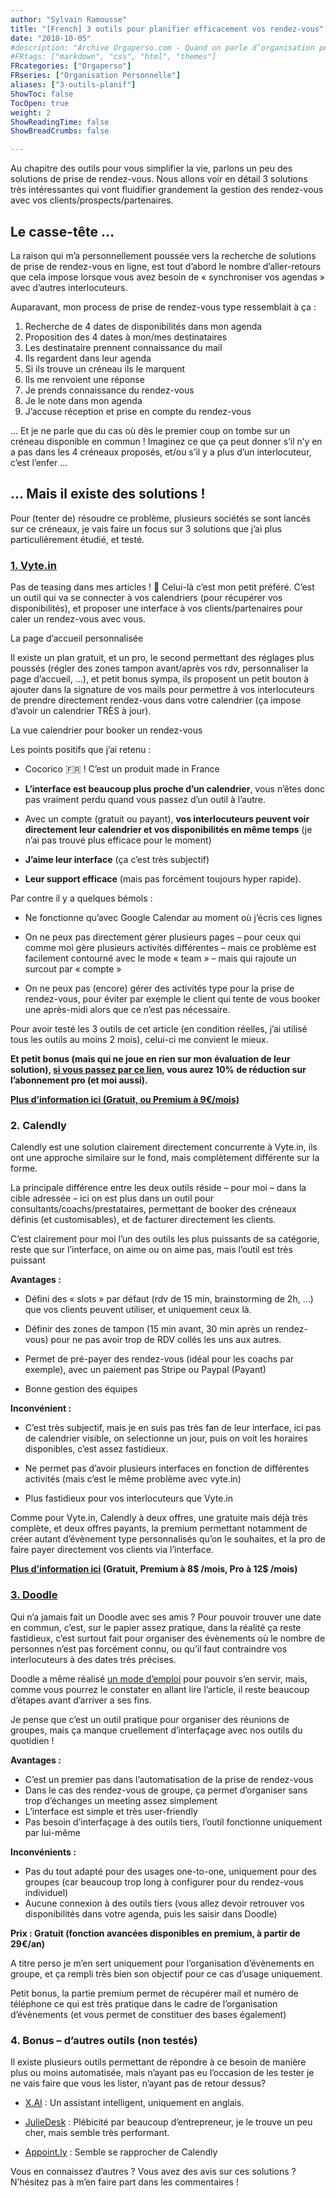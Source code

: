 ```yaml
---
author: "Sylvain Ramousse"
title: "[French] 3 outils pour planifier efficacement vos rendez-vous"
date: "2018-10-05"
#description: "Archive Orgaperso.com - Quand on parle d’organisation personnelle, difficile de passer outre les méthodes de référence sur le sujet."
#FRtags: ["markdown", "css", "html", "themes"]
FRcategories: ["Orgaperso"]
FRseries: ["Organisation Personnelle"]
aliases: ["3-outils-planif"]
ShowToc: false
TocOpen: true
weight: 2
ShowReadingTime: false
ShowBreadCrumbs: false

---
```


Au chapitre des outils pour vous simplifier la vie, parlons un peu des solutions de prise de rendez-vous. Nous allons voir en détail 3 solutions très intéressantes qui vont fluidifier grandement la gestion des rendez-vous avec vos clients/prospects/partenaires.

## Le casse-tête …  

La raison qui m’a personnellement poussée vers la recherche de solutions de prise de rendez-vous en ligne, est tout d’abord le nombre d’aller-retours que cela impose lorsque vous avez besoin de « synchroniser vos agendas » avec d’autres interlocuteurs.

Auparavant, mon process de prise de rendez-vous type ressemblait à ça :

1.  Recherche de 4 dates de disponibilités dans mon agenda
2.  Proposition des 4 dates à mon/mes destinataires
3.  Les destinataire prennent connaissance du mail
4.  Ils regardent dans leur agenda
5.  Si ils trouve un créneau ils le marquent
6.  Ils me renvoient une réponse
7.  Je prends connaissance du rendez-vous
8.  Je le note dans mon agenda
9.  J’accuse réception et prise en compte du rendez-vous

… Et je ne parle que du cas où dès le premier coup on tombe sur un créneau disponible en commun ! Imaginez ce que ça peut donner s’il n’y en a pas dans les 4 créneaux proposés, et/ou s’il y a plus d’un interlocuteur, c’est l’enfer …

## … Mais il existe des solutions !

Pour (tenter de) résoudre ce problème, plusieurs sociétés se sont lancés sur ce créneaux, je vais faire un focus sur 3 solutions que j’ai plus particulièrement étudié, et testé.

### [1. Vyte.in](https://www.vyte.in/pricing?lang=fr&coupon=orgaperso)

Pas de teasing dans mes articles  ! 🙂  Celui-là c’est mon petit préféré. C’est un outil qui va se connecter à vos calendriers (pour récupérer vos disponibilités), et proposer une interface à vos clients/partenaires pour caler un rendez-vous avec vous.

La page d’accueil personnalisée

Il existe un plan gratuit, et un pro, le second permettant des réglages plus poussés (régler des zones tampon avant/après vos rdv, personnaliser la page d’accueil, …), et petit bonus sympa, ils proposent un petit bouton à ajouter dans la signature de vos mails pour permettre à vos interlocuteurs de prendre directement rendez-vous dans votre calendrier (ça impose d’avoir un calendrier TRÈS à jour).  

La vue calendrier pour booker un rendez-vous

Les points positifs que j’ai retenu :  

-   Cocorico 🇫🇷  ! C’est un produit made in France  
    
-   **L’interface est beaucoup plus proche d’un calendrier**, vous n’êtes donc pas vraiment perdu quand vous passez d’un outil à l’autre.
-   Avec un compte (gratuit ou payant),  **vos interlocuteurs peuvent voir directement leur calendrier et vos disponibilités en même temps**  (je n’ai pas trouvé plus efficace pour le moment)
-   **J’aime leur interface**  (ça c’est très subjectif)
-   **Leur support efficace**  (mais pas forcément toujours hyper rapide).

Par contre il y a quelques bémols :

-   Ne fonctionne qu’avec Google Calendar au moment où j’écris ces lignes  
    
-   On ne peux pas directement gérer plusieurs pages – pour ceux qui comme moi gère plusieurs activités différentes – mais ce problème est facilement contourné avec le mode « team » – mais qui rajoute un surcout par « compte »
-   On ne peux pas (encore) gérer des activités type pour la prise de rendez-vous, pour éviter par exemple le client qui tente de vous booker une après-midi alors que ce n’est pas nécessaire.

Pour avoir testé les 3 outils de cet article (en condition réelles, j’ai utilisé tous les outils au moins 2 mois), celui-ci me convient le mieux.

**Et petit bonus (mais qui ne joue en rien sur mon évaluation de leur solution),  [si vous passez par ce lien](https://www.vyte.in/pricing?lang=fr&coupon=orgaperso), vous aurez 10% de réduction sur l’abonnement pro (et moi aussi).**

**[Plus d’information ici (Gratuit, ou Premium à 9€/mois)](https://www.vyte.in/pricing?lang=fr&coupon=orgaperso)**

### 2. Calendly

Calendly est une solution clairement directement concurrente à Vyte.in, ils ont une approche similaire sur le fond, mais complètement différente sur la forme.

La principale différence entre les deux outils réside – pour moi – dans la cible adressée – ici on est plus dans un outil pour consultants/coachs/prestataires, permettant de booker des créneaux définis (et customisables), et de facturer directement les clients.  

C’est clairement pour moi l’un des outils les plus puissants de sa catégorie, reste que sur l’interface, on aime ou on aime pas, mais l’outil est très puissant 

**Avantages :**

-   Défini des « slots » par défaut (rdv de 15 min, brainstorming de 2h, …) que vos clients peuvent utiliser, et uniquement ceux là.  
    
-   Définir des zones de tampon (15 min avant, 30 min après un rendez-vous) pour ne pas avoir trop de RDV collés les uns aux autres.
-   Permet de pré-payer des rendez-vous (idéal pour les coachs par exemple), avec un paiement pas Stripe ou Paypal (Payant)
-   Bonne gestion des équipes

**Inconvénient :**

-   C’est très subjectif, mais je en suis pas très fan de leur interface, ici pas de calendrier visible, on selectionne un jour, puis on voit les horaires disponibles, c’est assez fastidieux.  
    
-   Ne permet pas d’avoir plusieurs interfaces en fonction de différentes activités (mais c’est le même problème avec vyte.in)  
    
-   Plus fastidieux pour vos interlocuteurs que Vyte.in

Comme pour Vyte.in, Calendly à deux offres, une gratuite mais déjà très complète, et deux offres payants, la premium permettant notamment de créer autant d’évènement type personnalisés qu’on le souhaites, et la pro de faire payer directement vos clients via l’interface.

**[Plus d’information ici](https://calendly.com/signup)  (Gratuit, Premium à 8$ /mois, Pro à 12$ /mois)**

### [3. Doodle](https://doodle.com/fr/)

Qui n’a jamais fait un Doodle avec ses amis ? Pour pouvoir trouver une date en commun, c’est, sur le papier assez pratique, dans la réalité ça reste fastidieux, c’est surtout fait pour organiser des évènements où le nombre de personnes n’est pas forcément connu, ou qu’il faut contraindre vos interlocuteurs à des dates très précises.  

Doodle a même réalisé  [un mode d’emploi](https://doodle.com/fr/prise-de-rendez-vous-en-ligne)  pour pouvoir s’en servir, mais, comme vous pourrez le constater en allant lire l’article, il reste beaucoup d’étapes avant d’arriver a ses fins.

Je pense que c’est un outil pratique pour organiser des réunions de groupes, mais ça manque cruellement d’interfaçage avec nos outils du quotidien !

**Avantages :**

-   C’est un premier pas dans l’automatisation de la prise de rendez-vous
-   Dans le cas des rendez-vous de groupe, ça permet d’organiser sans trop d’échanges un meeting assez simplement
-   L’interface est simple et très user-friendly
-   Pas besoin d’interfaçage à des outils tiers, l’outil fonctionne uniquement par lui-même

**Inconvénients :**

-   Pas du tout adapté pour des usages one-to-one, uniquement pour des groupes (car beaucoup trop long à configurer pour du rendez-vous individuel)
-   Aucune connexion à des outils tiers (vous allez devoir retrouver vos disponibilités dans votre agenda, puis les saisir dans Doodle)

**Prix : Gratuit (fonction avancées disponibles en premium, à partir de 29€/an)**  

A titre perso je m’en sert uniquement pour l’organisation d’évènements en groupe, et ça rempli très bien son objectif pour ce cas d’usage uniquement.

Petit bonus, la partie premium permet de récupérer mail et numéro de téléphone ce qui est très pratique dans le cadre de l’organisation d’évènements (et vous permet de constituer des bases également)

### 4. Bonus – d’autres outils (non testés)

Il existe plusieurs outils permettant de répondre à ce besoin de manière plus ou moins automatisée, mais n’ayant pas eu l’occasion de les tester je ne vais faire que vous les lister, n’ayant pas de retour dessus?

-   [X.AI](https://x.ai/)  : Un assistant intelligent, uniquement en anglais.  
    
-   [JulieDesk](https://www.juliedesk.com/fr/)  : Plébicité par beaucoup d’entrepreneur, je le trouve un peu cher, mais semble très performant.
-   [Appoint.ly](https://appoint.ly/)  : Semble se rapprocher de Calendly

Vous en connaissez d’autres ? Vous avez des avis sur ces solutions ? N’hésitez pas à m’en faire part dans les commentaires !